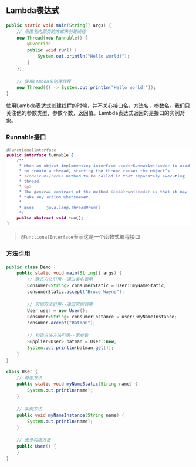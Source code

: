 ## Lambda表达式
```java
public static void main(String[] args) {
    // 用匿名内部类的方式来创建线程
    new Thread(new Runnable() {
        @Override
        public void run() {
            System.out.println("Hello world!");
        }
    });

    // 使用Lambda来创建线程
    new Thread(() -> System.out.println("Hello world!"));
}
```
使用Lambda表达式创建线程的时候，并不关心接口名，方法名，参数名。我们只关注他的参数类型，参数个数，返回值。Lambda表达式返回的是接口的实例对象。

### Runnable接口

![Runnable](/images/Runnable.png)

> `@FunctionalInterface`表示这是一个函数式编程接口

### 方法引用
```java
public class Demo {
    public static void main(String[] args) {
        // 静态方法引用--通过类名调用
        Consumer<String> consumerStatic = User::myNameStatic;
        consumerStatic.accept("Bruce Wayne");

        // 实例方法引用--通过实例调用
        User user = new User();
        Consumer<String> consumerInstance = user::myNameInstance;
        consumer.accept("Batman");

        // 构造方法方法引用--无参数
        Supplier<User> batman = User::new;
        System.out.println(batman.get());
    }
}
```
```java
class User {
    // 静态方法
    public static void myNameStatic(String name) {
        System.out.println(name);
    }

    // 实例方法
    public void myNameInstance(String name) {
        System.out.println(name);
    }

    // 无参构造方法
    public User() {
    }
}
```
